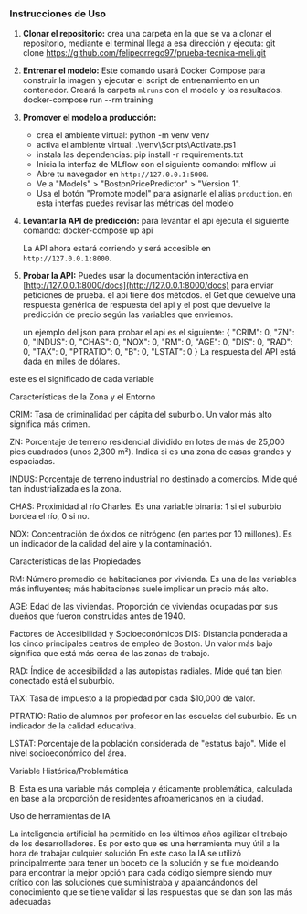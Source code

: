 ### Instrucciones de Uso

1.  **Clonar el repositorio:**
    crea una carpeta en la que se va a clonar el repositorio, mediante el terminal llega a esa dirección y ejecuta:
    git clone https://github.com/felipeorrego97/prueba-tecnica-meli.git
    

2.  **Entrenar el modelo:**
    Este comando usará Docker Compose para construir la imagen y ejecutar el script de entrenamiento en un contenedor. Creará la carpeta `mlruns` con el modelo y los resultados.
    docker-compose run --rm training


3.  **Promover el modelo a producción:**
    * crea el ambiente virtual: python -m venv venv
    * activa el ambiente virtual: .\venv\Scripts\Activate.ps1
    * instala las dependencias: pip install -r requirements.txt
    * Inicia la interfaz de MLflow con el siguiente comando: mlflow ui
    * Abre tu navegador en `http://127.0.0.1:5000`.
    * Ve a "Models" > "BostonPricePredictor" > "Version 1".
    * Usa el botón "Promote model" para asignarle el alias `production`.
    en esta interfas puedes revisar las métricas del modelo

5.  **Levantar la API de predicción:**
    para levantar el api ejecuta el siguiente comando:
    docker-compose up api
    
    La API ahora estará corriendo y será accesible en `http://127.0.0.1:8000`.

6.  **Probar la API:**
    Puedes usar la documentación interactiva en [http://127.0.0.1:8000/docs](http://127.0.0.1:8000/docs) para enviar peticiones de prueba.
    el api tiene dos métodos. el Get que devuelve una respuesta genérica de respuesta del api y el post que devuelve la predicción de precio según las variables que enviemos.

    un ejemplo del json para probar el api es el siguiente: 
    {
  "CRIM": 0,
  "ZN": 0,
  "INDUS": 0,
  "CHAS": 0,
  "NOX": 0,
  "RM": 0,
  "AGE": 0,
  "DIS": 0,
  "RAD": 0,
  "TAX": 0,
  "PTRATIO": 0,
  "B": 0,
  "LSTAT": 0
}
La respuesta del API está dada en miles de dólares.

este es el significado de cada variable

Características de la Zona y el Entorno

CRIM: Tasa de criminalidad per cápita del suburbio. Un valor más alto significa más crimen.

ZN: Porcentaje de terreno residencial dividido en lotes de más de 25,000 pies cuadrados (unos 2,300 m²). Indica si es una zona de casas grandes y espaciadas.

INDUS: Porcentaje de terreno industrial no destinado a comercios. Mide qué tan industrializada es la zona.

CHAS: Proximidad al río Charles. Es una variable binaria: 1 si el suburbio bordea el río, 0 si no.

NOX: Concentración de óxidos de nitrógeno (en partes por 10 millones). Es un indicador de la calidad del aire y la contaminación.

Características de las Propiedades

RM: Número promedio de habitaciones por vivienda. Es una de las variables más influyentes; más habitaciones suele implicar un precio más alto.

AGE: Edad de las viviendas. Proporción de viviendas ocupadas por sus dueños que fueron construidas antes de 1940.

Factores de Accesibilidad y Socioeconómicos
DIS: Distancia ponderada a los cinco principales centros de empleo de Boston. Un valor más bajo significa que está más cerca de las zonas de trabajo.

RAD: Índice de accesibilidad a las autopistas radiales. Mide qué tan bien conectado está el suburbio.

TAX: Tasa de impuesto a la propiedad por cada $10,000 de valor.

PTRATIO: Ratio de alumnos por profesor en las escuelas del suburbio. Es un indicador de la calidad educativa.

LSTAT: Porcentaje de la población considerada de "estatus bajo". Mide el nivel socioeconómico del área.

Variable Histórica/Problemática

B: Esta es una variable más compleja y éticamente problemática, calculada en base a la proporción de residentes afroamericanos en la ciudad. 




Uso de herramientas de IA

La inteligencia artificial ha permitido en los últimos años agilizar el trabajo de los desarrolladores. Es por esto que es una herramienta muy útil a la hora de trabajar culquier solución
En este caso la IA se utilizó principalmente para tener un boceto de la solución y se fue moldeando para encontrar la mejor opción para cada código siempre siendo muy crítico con las soluciones que suministraba y apalancándonos del conocimiento que se tiene validar si las respuestas que se dan son las más adecuadas
